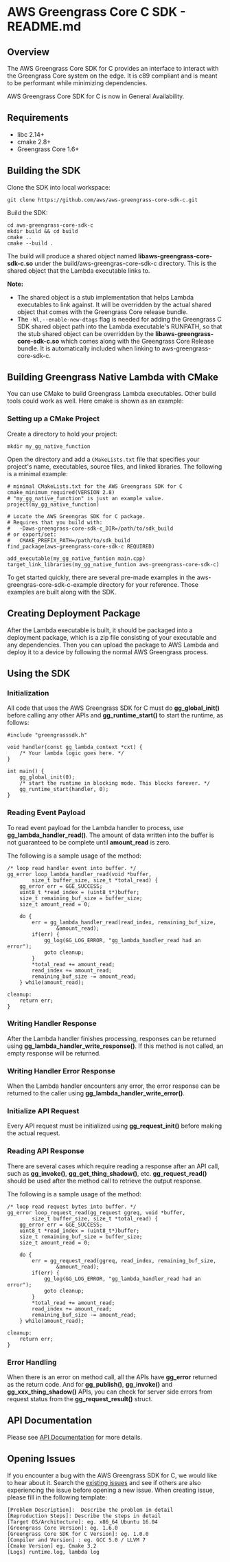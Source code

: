 # AWS Greengrass Core C SDK - README.md

## Overview

The AWS Greengrass Core SDK for C provides an interface to interact with the Greengrass Core system on the edge. It is c89 compliant and is meant to be performant while minimizing dependencies.

AWS Greengrass Core SDK for C is now in General Availability.

## Requirements
* libc 2.14+
* cmake 2.8+
* Greengrass Core 1.6+

## Building the SDK

Clone the SDK into local workspace:

```
git clone https://github.com/aws/aws-greengrass-core-sdk-c.git
```

Build the SDK:

```
cd aws-greengrass-core-sdk-c
mkdir build && cd build
cmake ..
cmake --build .
```

The build will produce a shared object named **libaws-greengrass-core-sdk-c.so** under the build/aws-greengras-core-sdk-c directory. This is the shared object that the Lambda executable links to.

**Note:**
  - The shared object is a stub implementation that helps Lambda executables to link against. It will be overridden by the actual shared object that comes with the Greengrass Core release bundle.
  - The `-Wl,--enable-new-dtags` flag is needed for adding the Greengrass C SDK shared object path into the Lambda executable's RUNPATH, so that the stub shared object can be overridden by the **libaws-greengrass-core-sdk-c.so** which comes along with the Greengrass Core Release bundle. It is automatically included when linking to aws-greengrass-core-sdk-c.

## Building Greengrass Native Lambda with CMake
You can use CMake to build Greengrass Lambda executables. Other build tools could work as well.
Here cmake is shown as an example:

### Setting up a CMake Project
Create a directory to hold your project:

```
mkdir my_gg_native_function
```

Open the directory and add a `CMakeLists.txt` file that specifies your project's name, executables, source files, and linked libraries. The following is a minimal example:

```
# minimal CMakeLists.txt for the AWS Greengrass SDK for C
cmake_minimum_required(VERSION 2.8)
# "my_gg_native_function" is just an example value.
project(my_gg_native_function)

# Locate the AWS Greengras SDK for C package.
# Requires that you build with:
#   -Daws-greengrass-core-sdk-c_DIR=/path/to/sdk_build
# or export/set:
#   CMAKE_PREFIX_PATH=/path/to/sdk_build
find_package(aws-greengrass-core-sdk-c REQUIRED)

add_executable(my_gg_native_funtion main.cpp)
target_link_libraries(my_gg_native_funtion aws-greengrass-core-sdk-c)
```

To get started quickly, there are several pre-made examples in the aws-greengras-core-sdk-c-example directory for your reference. Those examples are built along with the SDK.

## Creating Deployment Package
After the Lambda executable is built, it should be packaged into a deployment package, which is a zip file consisting of your executable and any dependencies. Then you can upload the package to AWS Lambda and deploy it to a device by following the normal AWS Greengrass process.

## Using the SDK
### Initialization
All code that uses the AWS Greengrass SDK for C must do **gg_global_init()** before calling any other APIs and **gg_runtime_start()** to start the runtime, as follows:
```
#include "greengrasssdk.h"

void handler(const gg_lambda_context *cxt) {
    /* Your lambda logic goes here. */
}

int main() {
    gg_global_init(0);
    /* start the runtime in blocking mode. This blocks forever. */
    gg_runtime_start(handler, 0);
}
```

### Reading Event Payload
To read event payload for the Lambda handler to process, use **gg_lambda_handler_read()**. The amount of data written into the buffer is not guaranteed to be complete until **amount_read** is zero.

The following is a sample usage of the method:

```
/* loop read handler event into buffer. */
gg_error loop_lambda_handler_read(void *buffer,
        size_t buffer_size, size_t *total_read) {
    gg_error err = GGE_SUCCESS;
    uint8_t *read_index = (uint8_t*)buffer;
    size_t remaining_buf_size = buffer_size;
    size_t amount_read = 0;

    do {
        err = gg_lambda_handler_read(read_index, remaining_buf_size,
                &amount_read);
        if(err) {
            gg_log(GG_LOG_ERROR, "gg_lambda_handler_read had an error");
            goto cleanup;
        }
        *total_read += amount_read;
        read_index += amount_read;
        remaining_buf_size -= amount_read;
    } while(amount_read);

cleanup:
    return err;
}
```
### Writing Handler Response
After the Lambda handler finishes processing, responses can be returned using **gg_lambda_handler_write_response()**. If this method is not called, an empty response will be returned.

### Writing Handler Error Response
When the Lambda handler encounters any error, the error response can be returned to the caller using **gg_lambda_handler_write_error()**.

### Initialize API Request
Every API request must be initialized using **gg_request_init()** before making the actual request.

### Reading API Response
There are several cases which require reading a response after an API call, such as **gg_invoke()**, **gg_get_thing_shadow()**, etc. **gg_request_read()** should be used after the method call to retrieve the output response.

The following is a sample usage of the method:

```
/* loop read request bytes into buffer. */
gg_error loop_request_read(gg_request ggreq, void *buffer,
        size_t buffer_size, size_t *total_read) {
    gg_error err = GGE_SUCCESS;
    uint8_t *read_index = (uint8_t*)buffer;
    size_t remaining_buf_size = buffer_size;
    size_t amount_read = 0;

    do {
        err = gg_request_read(ggreq, read_index, remaining_buf_size,
                &amount_read);
        if(err) {
            gg_log(GG_LOG_ERROR, "gg_lambda_handler_read had an error");
            goto cleanup;
        }
        *total_read += amount_read;
        read_index += amount_read;
        remaining_buf_size -= amount_read;
    } while(amount_read);

cleanup:
    return err;
}
```

### Error Handling
When there is an error on method call, all the APIs have **gg_error** returned as the return code. And for **gg_publish()**, **gg_invoke()** and **gg_xxx_thing_shadow()** APIs, you can check for server side errors from request status from the **gg_request_result()** struct.

## API Documentation
Please see [API Documentation](https://aws-greengrass-core-sdk-c-docs.s3-website-us-east-1.amazonaws.com/v1.0.0/index.html) for more details.

## Opening Issues
If you encounter a bug with the AWS Greengrass SDK for C, we would like to hear about it. Search the [existing issues](https://github.com/aws/aws-greengrass-core-sdk-c/issues) and see if others are also experiencing the issue before opening a new issue. When creating issue, please fill in the following template:
```
[Problem Description]:  Describe the problem in detail
[Reproduction Steps]: Describe the steps in detail
[Target OS/Architecture]: eg. x86_64 Ubuntu 16.04
[Greengrass Core Version]: eg. 1.6.0
[Greengrass Core SDK for C Version]: eg. 1.0.0
[Compiler and Version] : eg. GCC 5.0 / LLVM 7
[Cmake Version] eg. Cmake 3.2
[Logs] runtime.log, lambda log
```
